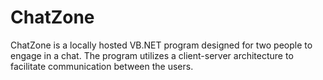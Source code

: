 # ChatZone
ChatZone is a locally hosted VB.NET program designed for two people to engage in a chat. The program utilizes a client-server architecture to facilitate communication between the users.
